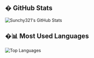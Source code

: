 ## � GitHub Stats

![Sunchy321's GitHub Stats](https://github-readme-stats.vercel.app/api?username=Sunchy321&show_icons=true&theme=radical&hide_border=true&count_private=true)

## �📊 Most Used Languages

![Top Languages](https://github-readme-stats.vercel.app/api/top-langs/?username=Sunchy321&layout=compact&theme=radical&hide_border=true)

